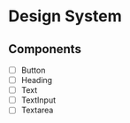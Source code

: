 # Design System


## Components
- [ ] Button
- [ ] Heading
- [ ] Text
- [ ] TextInput
- [ ] Textarea
